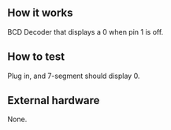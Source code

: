 <!---

This file is used to generate your project datasheet. Please fill in the information below and delete any unused
sections.

You can also include images in this folder and reference them in the markdown. Each image must be less than
512 kb in size, and the combined size of all images must be less than 1 MB.
-->

## How it works

BCD Decoder that displays a 0 when pin 1 is off.

## How to test

Plug in, and 7-segment should display 0.

## External hardware

None.
